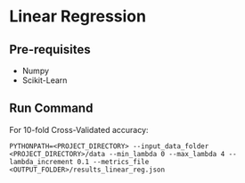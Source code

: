 # Linear Regression

## Pre-requisites
* Numpy
* Scikit-Learn

## Run Command

For 10-fold Cross-Validated accuracy:

```
PYTHONPATH=<PROJECT_DIRECTORY> --input_data_folder <PROJECT_DIRECTORY>/data --min_lambda 0 --max_lambda 4 --lambda_increment 0.1 --metrics_file  <OUTPUT_FOLDER>/results_linear_reg.json
```

